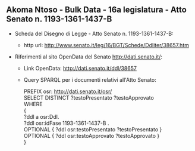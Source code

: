 ## Akoma Ntoso - Bulk Data - 16a legislatura - Atto Senato n. 1193-1361-1437-B ##

* Scheda del Disegno di Legge - Atto Senato n. 1193-1361-1437-B:
	* http url: http://www.senato.it/leg/16/BGT/Schede/Ddliter/38657.htm

* Riferimenti al sito OpenData del Senato http://dati.senato.it/:
	* Link OpenData: http://dati.senato.it/ddl/38657
	* Query SPARQL per i documenti relativi all'Atto Senato:

        PREFIX osr: <http://dati.senato.it/osr/>  
		SELECT DISTINCT ?testoPresentato ?testoApprovato  
		WHERE  
		{  
		    ?ddl a osr:Ddl.  
		    ?ddl osr:idFase 1193-1361-1437-B .  
		    OPTIONAL { ?ddl osr:testoPresentato ?testoPresentato }  
		    OPTIONAL { ?ddl osr:testoApprovato ?testoApprovato }  
		}
		